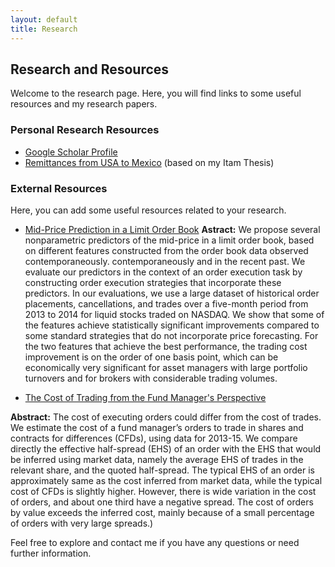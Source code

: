```yaml
---
layout: default
title: Research
---
```


## Research and Resources

Welcome to the research page. Here, you will find links to some useful resources and my research papers.

### Personal Research Resources

- [Google Scholar Profile](https://scholar.google.com/citations?user=cXjzSawAAAAJ&hl=es)
- [Remittances from USA to Mexico](https://econoquantum.cucea.udg.mx/index.php/EQ/article/view/113) (based on my Itam Thesis)

### External Resources

Here, you can add some useful resources related to your research.

- [Mid-Price Prediction in a Limit Order Book](https://ieeexplore.ieee.org/document/7516563)
**Astract:**
We propose several nonparametric predictors of the mid-price in a limit order book, based on different features constructed from the order book data observed contemporaneously. contemporaneously and in the recent past. We evaluate our predictors in the context of an order execution task by constructing order execution strategies that incorporate these predictors. In our evaluations, we use a large dataset of historical order placements, cancellations, and trades over a five-month period from 2013 to 2014 for liquid stocks traded on NASDAQ. We show that some of the features achieve statistically significant improvements compared to some standard strategies that do not incorporate price forecasting. For the two features that achieve the best performance, the trading cost improvement is on the order of one basis point, which can be economically very significant for asset managers with large portfolio turnovers and for brokers with considerable trading volumes.

- [The Cost of Trading from the Fund Manager's Perspective](https://papers.ssrn.com/sol3/papers.cfm?abstract_id=2836070)

**Abstract:**
The cost of executing orders could differ from the cost of trades. We estimate the cost of a fund manager’s orders to trade in shares and contracts for differences (CFDs), using data for 2013-15. We compare directly the effective half-spread (EHS) of an order with the EHS that would be inferred using market data, namely the average EHS of trades in the relevant share, and the quoted half-spread. The typical EHS of an order is approximately same as the cost inferred from market data, while the typical cost of CFDs is slightly higher. However, there is wide variation in the cost of orders, and about one third have a negative spread. The cost of orders by value exceeds the inferred cost, mainly because of a small percentage of orders with very large spreads.)

Feel free to explore and contact me if you have any questions or need further information.
